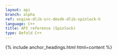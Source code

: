 ```yaml
---
layout: api
branch: alpha
ref: engine-dlib-src-dmsdk-dlib-spinlock-h
language: C++
title: API reference (Spinlock)
type: Defold C++
---
```

{% include anchor_headings.html html=content %}